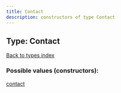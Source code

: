 ```yaml
---
title: Contact
description: constructors of type Contact
---
```

## Type: Contact  
[Back to types index](index.md)



### Possible values (constructors):

[contact](../constructors/contact.md)  

